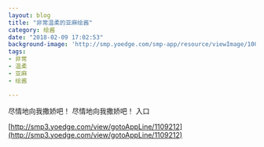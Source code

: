 ```yaml
---
layout: blog
title: "非常温柔的亚麻绘酱"
category: 绘酱
date: "2018-02-09 17:02:53"
background-image: 'http://smp.yoedge.com/smp-app/resource/viewImage/1003770appline.png'
tags:
- 非常
- 温柔
- 亚麻
- 绘酱

---
```

尽情地向我撒娇吧！
尽情地向我撒娇吧！
入口

[http://smp3.yoedge.com/view/gotoAppLine/1109212](http://smp3.yoedge.com/view/gotoAppLine/1109212)

        
